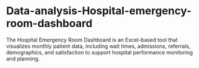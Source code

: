 # Data-analysis-Hospital-emergency-room-dashboard
The Hospital Emergency Room Dashboard is an Excel-based tool that visualizes monthly patient data, including wait times, admissions, referrals, demographics, and satisfaction to support hospital performance monitoring and planning.
